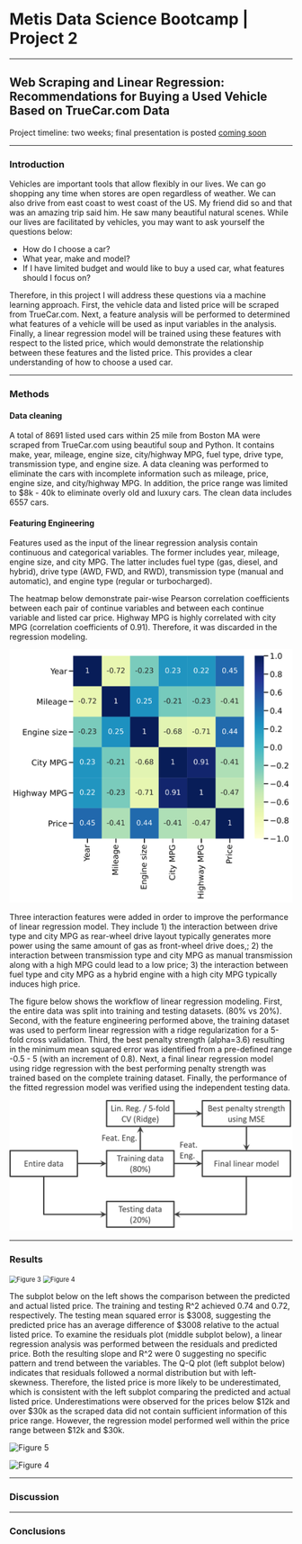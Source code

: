# Metis Data Science Bootcamp | Project 2

---

## Web Scraping and Linear Regression: Recommendations for Buying a Used Vehicle Based on TrueCar.com Data 

Project timeline: two weeks; final presentation is posted [coming soon]()

---

### Introduction

Vehicles are important tools that allow flexibly in our lives. We can go shopping any time when stores are  open regardless of weather. We can also drive from east coast to west coast of the US. My friend did so and that was an amazing trip said him. He saw many beautiful natural scenes. While our lives are facilitated by vehicles, you may want to ask yourself the questions below:

- How do I choose a car? 
- What year, make and model?
- If I have limited budget and would like  to buy a used car, what features should I focus on?

Therefore, in this project I will address these questions via a machine learning approach. First, the vehicle data and listed price will be scraped from TrueCar.com. Next, a feature analysis will be performed to determined what features of a vehicle will be used as input variables in the analysis. Finally, a linear regression model will be trained using these features with respect to the listed price, which would demonstrate the relationship between these features and the listed price. This provides a clear understanding of how to choose a used car.  

---

### Methods

#### Data cleaning

A total of 8691 listed used cars within 25 mile from Boston MA were scraped from TrueCar.com using beautiful soup and Python. It contains make, year, mileage, engine size, city/highway MPG, fuel  type, drive type, transmission type, and engine size. A data cleaning was performed to eliminate the cars with incomplete information such as mileage, price, engine size, and city/highway MPG. In addition, the price range was limited to $8k - 40k to eliminate overly old and luxury cars. The clean data includes 6557 cars. 

#### Featuring Engineering

Features used as the input of the linear regression analysis contain continuous and categorical variables. The former includes year, mileage, engine size, and city MPG. The latter includes fuel type (gas, diesel, and hybrid), drive type (AWD, FWD, and RWD), transmission type (manual and automatic), and engine type (regular or turbocharged). 

The heatmap below demonstrate pair-wise Pearson correlation coefficients between each pair of continue variables and between each continue variable and listed car price. Highway MPG is highly correlated with city MPG (correlation coefficients of 0.91). Therefore, it was discarded in the regression modeling. 



<img src="https://github.com/weizhao-BME/metis-project2/blob/main/figures/corrcoef.svg" alt="Figure 1" style="zoom:70%;" />

Three interaction features were added in order to improve the performance of linear regression model. They include 1) the interaction between drive type and city MPG as rear-wheel drive layout typically generates more power using the same amount of gas as front-wheel drive does,; 2) the interaction between transmission type and city MPG as manual transmission along with a high MPG could lead to a low price; 3) the interaction between fuel type and city MPG as a hybrid engine with a high city MPG typically induces high price. 

The figure below shows the workflow of linear regression modeling. First, the entire data was split into training and testing datasets. (80% vs 20%). Second, with the feature engineering performed above, the training dataset was used to perform linear regression with a ridge regularization for a 5-fold cross validation. Third, the best penalty strength (alpha=3.6) resulting in the minimum mean squared error was identified from a pre-defined range -0.5 - 5 (with an increment of 0.8). Next, a final linear regression model using ridge regression with the best performing penalty strength was trained based on the complete training dataset. Finally, the performance of the fitted regression model was verified using the independent testing data. 



<img src="https://github.com/weizhao-BME/metis-project2/blob/main/figures/lin_reg_workflow.png" alt="Figure 2" style="zoom: 50%;" />



---

### Results





<img src="E:\vbox_files\vbox_shared_folder\ds_self_learning\data_science\Metis\metisgh\metis-project2\figures\top10_makes_color_coded.svg" alt="Figure 3" style="zoom:80%;" />





<img src="E:\vbox_files\vbox_shared_folder\ds_self_learning\data_science\Metis\metisgh\metis-project2\figures\hist_listed_price.svg" alt="Figure 4" style="zoom:80%;" />





The subplot below on the left shows the comparison between the predicted and actual listed price. The training and testing R^2 achieved 0.74 and 0.72, respectively. The testing mean squared error is $3008, suggesting the predicted price has an average difference of $3008 relative to the actual listed price. To examine the residuals plot (middle subplot below), a linear regression analysis was performed between the residuals and predicted price. Both the resulting slope and R^2 were 0 suggesting no specific pattern and trend between the variables. The Q-Q plot (left subplot below) indicates that residuals followed a normal distribution but with left-skewness. Therefore, the listed price is more likely to be underestimated, which is consistent with the left subplot comparing the predicted and actual listed price. Underestimations were observed for the prices below $12k and over $30k as the scraped data did not contain sufficient information of this price range. However, the regression model performed well within the price range between $12k and $30k. 



![Figure 5](E:\vbox_files\vbox_shared_folder\ds_self_learning\data_science\Metis\metisgh\metis-project2\figures\results_inspection.svg)











![Figure 4](E:\vbox_files\vbox_shared_folder\ds_self_learning\data_science\Metis\metisgh\metis-project2\figures\lm_coef.svg)



---

### Discussion 





---

### Conclusions















